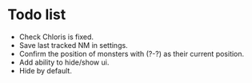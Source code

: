 # Todo list

* Check Chloris is fixed.
* Save last tracked NM in settings.
* Confirm the position of monsters with (?-?) as their current position.
* Add ability to hide/show ui.
* Hide by default.
